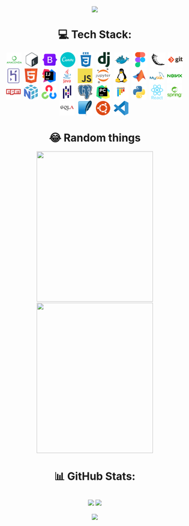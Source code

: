 <div align="center">
<img src="https://rishavanand.github.io/static/images/greetings.gif" align="center" style="width: 60%" />
<br>

# 💻 Tech Stack:



<div>
  <img src="https://github.com/devicons/devicon/blob/master/icons/anaconda/anaconda-original-wordmark.svg" title="Anaconda"
  <img src="https://github.com/devicons/devicon/blob/master/icons/anaconda/anaconda-original-wordmark.svg" title="Android Studio"  width="40" height="40"/>&nbsp;
  <img src="https://github.com/devicons/devicon/blob/master/icons/bash/bash-original.svg" title="Bash"  width="40" height="40"/>&nbsp;
  <img src="https://github.com/devicons/devicon/blob/master/icons/bootstrap/bootstrap-original.svg" title="Bootstrap"  width="40" height="40"/>&nbsp;
  <img src="https://github.com/devicons/devicon/blob/master/icons/canva/canva-original.svg" title="Canva"  width="40" height="40"/>&nbsp;
  <img src="https://github.com/devicons/devicon/blob/master/icons/css3/css3-plain-wordmark.svg"  title="CSS3" alt="CSS" width="40" height="40"/>&nbsp;
  <img src="https://github.com/devicons/devicon/blob/master/icons/django/django-plain.svg" title="Django"  width="40" height="40"/>&nbsp;
  <img src="https://github.com/devicons/devicon/blob/master/icons/docker/docker-original.svg" title="Docker"  width="40" height="40"/>&nbsp;
  <img src="https://github.com/devicons/devicon/blob/master/icons/figma/figma-original.svg" title="Figma"  width="40" height="40"/>&nbsp;
  <img src="https://github.com/devicons/devicon/blob/master/icons/flask/flask-original.svg" title="Flask"  width="40" height="40"/>&nbsp;
  <img src="https://github.com/devicons/devicon/blob/master/icons/git/git-original-wordmark.svg" title="Git" **alt="Git" width="40" height="40"/>
  <img src="https://github.com/devicons/devicon/blob/master/icons/heroku/heroku-original.svg" title="Heroku"  width="40" height="40"/>&nbsp;
  <img src="https://github.com/devicons/devicon/blob/master/icons/html5/html5-original.svg" title="HTML5" alt="HTML" width="40" height="40"/>&nbsp;
  <img src="https://github.com/devicons/devicon/blob/master/icons/intellij/intellij-original.svg" title="Intellij"  width="40" height="40"/>&nbsp;
  <img src="https://github.com/devicons/devicon/blob/master/icons/java/java-original-wordmark.svg" title="Java" alt="Java" width="40" height="40"/>&nbsp;
  <img src="https://github.com/devicons/devicon/blob/master/icons/javascript/javascript-original.svg" title="JavaScript" alt="JavaScript" width="40" height="40"/>&nbsp;
  <img src="https://github.com/devicons/devicon/blob/master/icons/jupyter/jupyter-original-wordmark.svg" title="Jupyter"  width="40" height="40"/>&nbsp;
  <img src="https://github.com/devicons/devicon/blob/master/icons/linux/linux-original.svg" title="Linux"  width="40" height="40"/>&nbsp;
  <img src="https://github.com/devicons/devicon/blob/master/icons/matlab/matlab-original.svg" title="Matlab"  width="40" height="40"/>&nbsp;
  <img src="https://github.com/devicons/devicon/blob/master/icons/mysql/mysql-original-wordmark.svg" title="MySQL"  alt="MySQL" width="40" height="40"/>&nbsp;
  <img src="https://github.com/devicons/devicon/blob/master/icons/nginx/nginx-original.svg" title="Nginx"  width="40" height="40"/>&nbsp;
  <img src="https://github.com/devicons/devicon/blob/master/icons/npm/npm-original-wordmark.svg" title="Npm"  width="40" height="40"/>&nbsp;
  <img src="https://github.com/devicons/devicon/blob/master/icons/numpy/numpy-original.svg" title="Numpy"  width="40" height="40"/>&nbsp;
  <img src="https://github.com/devicons/devicon/blob/master/icons/opencv/opencv-original.svg" title="OpenCv"  width="40" height="40"/>&nbsp;
  <img src="https://github.com/devicons/devicon/blob/master/icons/pandas/pandas-original.svg" title="Pandas"  width="40" height="40"/>&nbsp;
  <img src="https://github.com/devicons/devicon/blob/master/icons/postgresql/postgresql-original.svg" title="Postgresql"  width="40" height="40"/>&nbsp;
  <img src="https://github.com/devicons/devicon/blob/master/icons/pycharm/pycharm-original.svg" title="Pycharm"  width="40" height="40"/>&nbsp;
  <img src="https://github.com/devicons/devicon/blob/master/icons/pytest/pytest-original.svg" title="Pytest"  width="40" height="40"/>&nbsp;
  <img src="https://github.com/devicons/devicon/blob/master/icons/python/python-original.svg" title="Python"  width="40" height="40"/>&nbsp;
 <img src="https://github.com/devicons/devicon/blob/master/icons/react/react-original-wordmark.svg" title="React" alt="React" width="40" height="40"/>&nbsp;
  <img src="https://github.com/devicons/devicon/blob/master/icons/spring/spring-original-wordmark.svg" title="Spring" alt="Spring" width="40" height="40"/>&nbsp;
  <img src="https://github.com/devicons/devicon/blob/master/icons/sqlalchemy/sqlalchemy-original.svg" title="Sqlalchemy"  width="40" height="40"/>&nbsp;
  <img src="https://github.com/devicons/devicon/blob/master/icons/sqlite/sqlite-original.svg" title="Sqlite"  width="40" height="40"/>&nbsp;
  <img src="https://github.com/devicons/devicon/blob/master/icons/ubuntu/ubuntu-plain.svg" title="Ubuntu"  width="40" height="40"/>&nbsp;
  <img src="https://github.com/devicons/devicon/blob/master/icons/vscode/vscode-original.svg" title="Vscode"  width="40" height="40"/>&nbsp;
</div>

# 😂 Random things
<img src="https://random-memer.herokuapp.com/" width="310px" height="400px"/> <img src="https://spotify-github-profile.vercel.app/api/view?uid=pepo28920006&cover_image=true&theme=default&bar_color_cover=true" width="310px" height="400px" />
  
# 📊 GitHub Stats:
![](http://github-profile-summary-cards.vercel.app/api/cards/stats?username=DelfinaQuinteros&theme=dracula)
![](http://github-profile-summary-cards.vercel.app/api/cards/most-commit-language?username=DelfinaQuinteros&theme=dracula)
---

[![](https://visitcount.itsvg.in/api?id=DelfinaQuinteros&label=Profile%20Views&icon=8&pretty=true)](https://visitcount.itsvg.in)

</div> 
